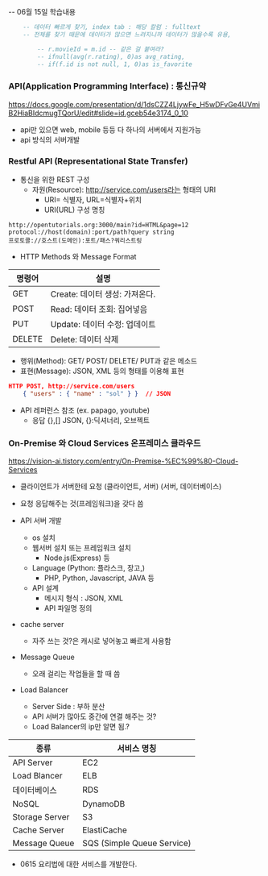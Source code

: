 -- 06월 15일 학습내용
```SQL
	-- 데이터 빠르게 찾기, index tab : 해당 칼럼 : fulltext
	-- 전체를 찾기 때문에 데이터가 많으면 느려지니까 데이터가 많을수록 유용,

		-- r.movieId = m.id -- 같은 걸 붙여라?
		-- ifnull(avg(r.rating), 0)as avg_rating,
        -- if(f.id is not null, 1, 0)as is_favorite
```

### API(Application Programming Interface) : 통신규약
https://docs.google.com/presentation/d/1dsCZZ4LjywFe_H5wDFvGe4UVmiB2HiaBIdcmugTQorU/edit#slide=id.gceb54e3174_0_10
  - api만 있으면 web, mobile 등등 다 하나의 서버에서 지원가능
  - api 방식의 서버개발

### Restful API (Representational State Transfer)
- 통신을 위한 REST 구성
  - 자원(Resource): http://service.com/users라는 형태의 URI
    - URI= 식별자, URL=식별자+위치
    - URI(URL) 구성 명칭  
```
http://opentutorials.org:3000/main?id=HTML&page=12  
protocol://host(domain):port/path?query string  
프로토콜://호스트(도메인):포트/패스?쿼리스트링
```
- HTTP Methods 와 Message Format  

|명령어|설명|
|--|--|
|GET|Create: 데이터 생성: 가져온다.|
|POST|Read: 데이터 조회: 집어넣음|
|PUT|Update: 데이터 수정: 업데이트|
|DELETE|Delete: 데이터 삭제|



- 행위(Method): GET/ POST/ DELETE/ PUT과 같은 메소드
- 표현(Message): JSON, XML 등의 형태를 이용해 표현  
```JSON
HTTP POST, http://service.com/users
    { "users" : { "name" : "sol" } }  // JSON
```
  - API 레퍼런스 참조 (ex. papago, youtube)
    - 응답 {},[] JSON, {}:딕셔너리, 오브젝트

### On-Premise 와 Cloud Services 온프레미스 클라우드  
https://vision-ai.tistory.com/entry/On-Premise-%EC%99%80-Cloud-Services	
  - 클라이언트가 서버한테 요청 (클라이언트, 서버) (서버, 데이터베이스)  
  - 요청 응답해주는 것(프레임워크)을 갖다 씀
  - API 서버 개발
  	- os 설치
  	- 웹서버 설치 또는 프레임워크 설치
  		- Node.js(Express) 등
  	- Language (Python: 플라스크, 장고,)
  		- PHP, Python, Javascript, JAVA 등
  	- API 설계
  		- 메시지 형식 : JSON, XML
  		- API 파일명 정의

  - cache server
      - 자주 쓰는 것?은 캐시로 넣어놓고 빠르게 사용함
    
  - Message Queue
      - 오래 걸리는 작업들을 할 때 씀

  - Load Balancer
      - Server Side : 부하 분산
      - API 서버가 많아도 중간에 연결 해주는 것?
      - Load Balancer의 ip만 알면 됨.?  

|종류|서비스 명칭|
|--|--|
API Server | EC2
Load Blancer | ELB
데이터베이스 | RDS
NoSQL | DynamoDB
Storage Server | S3
Cache Server | ElastiCache
Message Queue | SQS (Simple Queue Service)  

- 0615 요리법에 대한 서비스를 개발한다.
